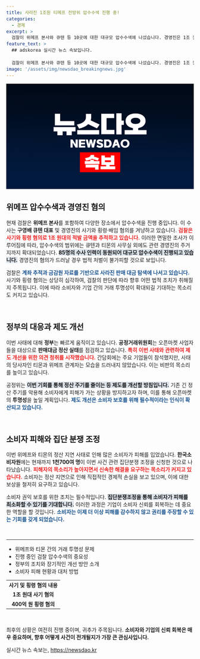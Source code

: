 ```yaml
---
title: 사라진 1조원 티메프 전방위 압수수색 진행 중!
categories:
  - 경제
excerpt: >
  검찰이 위메프 본사와 큐텐 등 10곳에 대한 대규모 압수수색에 나섰습니다. 경영진은 1조 원대 사기 및 400억 원의 횡령 혐의로 조사를 받고 있으며, 공정위는 오픈마켓 정산 실태 점검에 착수했습니다. 피해자들은 집단분쟁조정에 몰리고 있습니다.
feature_text: >
  ## adskorea 실시간 뉴스 속보입니다.

  검찰이 위메프 본사와 큐텐 등 10곳에 대한 대규모 압수수색에 나섰습니다. 경영진은 1조 원대 사기 및 400억 원의 횡령 혐의로 조사를 받고 있으며, 공정위는 오픈마켓 정산 실태 점검에 착수했습니다. 피해자들은 집단분쟁조정에 몰리고 있습니다.
image: '/assets/img/newsdao_breakingnews.jpg'
---
```


<p><img src="/assets/img/newsdao_breakingnews.jpg" alt="adskorea 속보" /></p>

<h2 data-ke-size="size26">위메프 압수수색과 경영진 혐의</h2>

<p data-ke-size="size16">현재 검찰은 <b>위메프 본사</b>를 포함하여 다양한 장소에서 압수수색을 진행 중입니다. 이 수사는 <b>구영배 큐텐 대표</b> 및 경영진의 사기와 횡령·배임 혐의를 겨냥하고 있습니다. <b><span style="color: #ee2323;">검찰은 사기와 횡령 혐의로 1조 원대의 적발 금액을 추적하고 있습니다.</span></b> 이러한 면밀한 조사가 이루어짐에 따라, 압수수색의 범위에는 큐텐과 티몬의 사무실 외에도 관련 경영진의 주거지까지 확대되었습니다. <b><span style="background-color: #21538527;">85명의 수사 인력이 동원되어 대규모 압수수색이 진행되고 있습니다.</span></b> 경영진의 혐의가 드러날 경우 법적 처벌이 불가피할 것으로 보입니다.</p>

<p data-ke-size="size16">검찰은 <b><span style="color: #1a5490;">계좌 추적과 금감원 자료를 기반으로 사라진 판매 대금 탐색에 나서고 있습니다.</span></b> 사기와 횡령 혐의는 상당히 심각하여, 검찰의 판단에 따라 향후 어떤 법적 조치가 취해질지 주목됩니다. 이에 따라 소비자와 기업 간의 거래 투명성이 확대되길 기대하는 목소리도 커지고 있습니다.</p>

<p data-ke-size="size16">&nbsp;</p>

<h2 data-ke-size="size26">정부의 대응과 제도 개선</h2>

<p data-ke-size="size16">이번 사태에 대해 <b>정부</b>는 빠르게 움직이고 있습니다. <b>공정거래위원회</b>는 오픈마켓 사업자들을 대상으로 <b>판매대금 정산 실태</b>를 점검하고 있습니다. <b><span style="color: #ee2323;">특히 이번 사태와 관련하여 제도 개선을 위한 의견 청취를 시작했습니다.</span></b> 간담회에는 주요 기업들이 참석했지만, 사태의 당사자인 티몬과 위메프 관계자는 모습을 드러내지 않았습니다. 이는 비판의 목소리를 높이고 있습니다.</p>

<p data-ke-size="size16">공정위는 <b><span style="background-color: #21538527;">이번 기회를 통해 정산 주기를 줄이는 등 제도를 개선할 방침입니다.</span></b> 기존 긴 정산 주기를 악용해 소비자에게 피해가 가는 상황을 방지하고자 하며, 이를 통해 오픈마켓의 <b>투명성</b>을 높일 계획입니다. <b><span style="color: #1a5490;">제도 개선은 소비자 보호를 위해 필수적이라는 인식이 확산되고 있습니다.</span></b></p>

<p data-ke-size="size16">&nbsp;</p>

<h2 data-ke-size="size26">소비자 피해와 집단 분쟁 조정</h2>

<p data-ke-size="size16">이번 위메프와 티몬의 정산 지연 사태로 인해 많은 소비자가 피해를 입었습니다. <b>한국소비자원</b>에는 현재까지 <b>1천700여 명</b>이 이번 사건 관련 집단분쟁 조정을 신청한 것으로 나타났습니다. <b><span style="color: #ee2323;">피해자의 목소리가 높아지면서 신속한 해결을 요구하는 목소리가 커지고 있습니다.</span></b> 소비자는 정산 지연으로 인해 직접적인 경제적 손실을 보고 있으며, 이에 대한 보상을 철저히 요구하고 있습니다.</p>

<p data-ke-size="size16">소비자 권익 보호를 위한 조치는 필수적입니다. <b><span style="background-color: #21538527;">집단분쟁조정을 통해 소비자가 피해를 최소화할 수 있기를 기대합니다.</span></b> 이러한 과정은 기업이 소비자 신뢰를 회복하는 데 중요한 역할을 할 것입니다. <b><span style="color: #1a5490;">소비자는 이제 더 이상 피해를 감수하지 않고 권리를 주장할 수 있는 기회를 갖게 되었습니다.</span></b></p>

<p data-ke-size="size16">&nbsp;</p>

<hr>

<ul>
<li>위메프와 티몬 간의 거래 투명성 문제</li>
<li>진행 중인 검찰 압수수색의 중요성</li>
<li>정부의 조치와 장기적인 개선 방안 소개</li>
<li>소비자 피해 현황과 대처 방법</li>
</ul>

<table>
<tr>
<td style="text-align: center; height: 17px;"><b>사기 및 횡령 혐의 내용</b></td>
</tr>
<tr>
<td style="text-align: center; height: 17px;"><b>1조 원대 사기 혐의</b></td>
</tr>
<tr>
<td style="text-align: center; height: 17px;"><b>400억 원 횡령 혐의</b></td>
</tr>
</table>

<p data-ke-size="size16">&nbsp;</p>

<p data-ke-size="size16">최후의 상황은 여전히 진행 중이며, 귀추가 주목됩니다. <b>소비자와 기업의 신뢰 회복은 매우 중요하며, 향후 어떻게 사건이 전개될지가 가장 큰 관심사입니다.</b></p>
실시간 뉴스 속보는, <a href="https://newsdao.kr" rel="dofollow">https://newsdao.kr</a>


